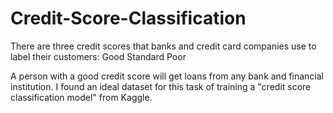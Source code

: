 # Credit-Score-Classification

There are three credit scores that banks and credit card companies use to label their customers:
Good
Standard
Poor

A person with a good credit score will get loans from any bank and financial institution. I found an ideal dataset for this task of training a "credit score classification model" from Kaggle.

